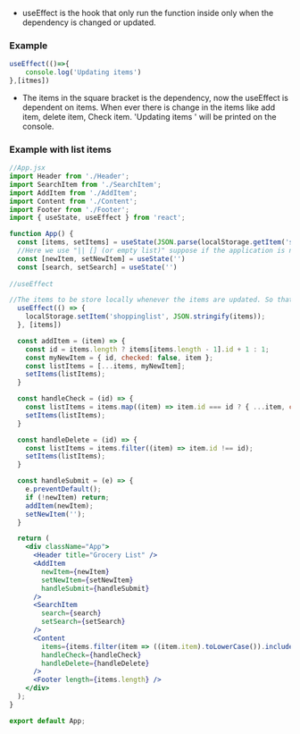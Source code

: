 - useEffect is the hook that only run the function inside only when the dependency is changed or updated.
### Example 
```jsx
useEffect(()=>{
	console.log('Updating items')
},[itmes])
```
- The items in the square bracket is the dependency, now the useEffect is dependent on items. When ever there is change in the items like add item, delete item, Check item. 'Updating items ' will be printed on the console.
### Example with list items
```jsx
//App.jsx
import Header from './Header';
import SearchItem from './SearchItem';
import AddItem from './AddItem';
import Content from './Content';
import Footer from './Footer';
import { useState, useEffect } from 'react';

function App() {
  const [items, setItems] = useState(JSON.parse(localStorage.getItem('shoppinglist')) || []);
  //Here we use "|| [] (or empty list)" suppose if the application is never opened in the user's pc before then 'shoppinglist' is not created in the localstorage to solve that it empty list is created.
  const [newItem, setNewItem] = useState('')
  const [search, setSearch] = useState('')
  
//useEffect

//The items to be store locally whenever the items are updated. So that using the useEffect hook to store locally in the dependency on items will be efficient.
  useEffect(() => {
    localStorage.setItem('shoppinglist', JSON.stringify(items));
  }, [items])

  const addItem = (item) => {
    const id = items.length ? items[items.length - 1].id + 1 : 1;
    const myNewItem = { id, checked: false, item };
    const listItems = [...items, myNewItem];
    setItems(listItems);
  }

  const handleCheck = (id) => {
    const listItems = items.map((item) => item.id === id ? { ...item, checked: !item.checked } : item);
    setItems(listItems);
  }

  const handleDelete = (id) => {
    const listItems = items.filter((item) => item.id !== id);
    setItems(listItems);
  }

  const handleSubmit = (e) => {
    e.preventDefault();
    if (!newItem) return;
    addItem(newItem);
    setNewItem('');
  }

  return (
    <div className="App">
      <Header title="Grocery List" />
      <AddItem
        newItem={newItem}
        setNewItem={setNewItem}
        handleSubmit={handleSubmit}
      />
      <SearchItem
        search={search}
        setSearch={setSearch}
      />
      <Content
        items={items.filter(item => ((item.item).toLowerCase()).includes(search.toLowerCase()))}
        handleCheck={handleCheck}
        handleDelete={handleDelete}
      />
      <Footer length={items.length} />
    </div>
  );
}

export default App;
```
